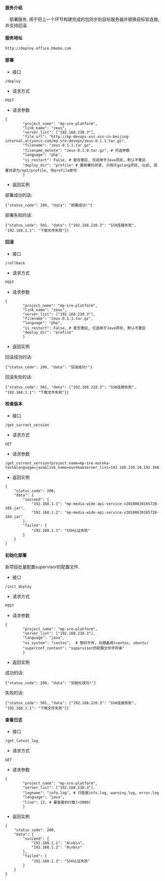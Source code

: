 #### 服务介绍

&emsp;部署服务, 用于将上一个环节构建完成的包同步到目标服务器并替换目标软连接, 并支持回滚.

#### 服务地址

`http://deploy.office.bbobo.com`

#### 部署

* 接口

`/deploy`

* 请求方式

`POST`

* 请求参数

```
{
        "project_name": "mp-sre-platform",
        "link_name": "zeus",
        "server_list": ["192.168.210.3"],
        "file_url": "http://mp-devops-oss.oss-cn-beijing-internal.aliyuncs.com/mp-sre-devops/zeus-0.1.1.tar.gz",
        "filename": "zeus-0.1.1.tar.gz",
        "filename_delete": "zeus-0.1.0.tar.gz", # 可选参数
        "language": "php",
        "is_restart": False, # 是否重启, 仅适用于Java项目, 默认不重启
        "deploy_dir": "profile" # 要部署的目录, 只用于golang项目, 比如, 部署目录为/opt/profile, 传profile即可
        }
```

* 返回实例

部署成功的话:

```
{"status_code": 200, "data": "部署成功!"}
```

部署失败的话:

```
{"status_code": 501, "data": {"192.168.210.3": "SSH连接失败", "192.168.1.1": "下载文件失败"}}
```

#### 回滚

* 接口

`/rollback`

* 请求方式

`POST`

* 请求参数

```
{
        "project_name": "mp-sre-platform",
        "link_name": "zeus",
        "server_list": ["192.168.210.3"],
        "filename": "zeus-0.1.1.tar.gz",
        "language": "php",
        "is_restart": False, # 是否重启, 仅适用于Java项目, 默认不重启
        "deploy_dir": "profile"
        }
```

* 返回实例

回滚成功的话:

```
{"status_code": 200, "data": "回滚成功!"}
```

回滚失败的话:

```
{"status_code": 501, "data": {"192.168.210.3": "SSH连接失败", "192.168.1.1": "下载文件失败"}}
```

#### 检查版本

* 接口

`/get_current_version`

* 请求方式

`GET`

* 请求参数

```
/get_current_version?project_name=mp-sre-eureka-test&language=java&link_name=eureka&server_list=192.168.210.10,192.168.1.1&deploy_dir=profile
```

* 返回实例


```
{
    "status_code": 200,
    "data": {
	    "succeed": {
		    "192.168.1.1": "mp-media-wide-api-service-v20180630165728-105.jar",
		    "192.168.1.2": "mp-media-wide-api-service-v20180630165728-104.jar"
	    },
	    "failed": {
		    "192.168.1.3": "SSH认证失败"
	    }
    }
}
```

#### 初始化部署

新项目批量配置supervisor的配置文件.

* 接口

`/init_deploy`

* 请求方式

`POST`

* 请求参数

```
{
        "project_name": "mp-sre-platform",
        "server_list": ["192.168.210.3"],
        "language": "java",
        "os_system": "centos",  # 暂时不传, 后期备用(centos, ubuntu)
        "superconf_content": "supervisor的配置文件字符串"
        }
```

* 返回实例

成功的话:

```
{"status_code": 200, "data": "初始化成功!"}
```

失败的话:

```
{"status_code": 501, "data": {"192.168.210.3": "SSH连接失败", "192.168.1.1": "下载文件失败"}}
```


#### 查看日志

* 接口

`/get_latest_log`

* 请求方式

`GET`

* 请求参数

```
{
        "project_name": "mp-sre-platform",
        "server_list": ["192.168.210.3"],
        "logname": "info.log", # 只能是info.log, warning.log, error.log
        "language": "java",
        "line": 12, # 要查看的行数(<1000)
        }
```

* 返回实例


```
{
    "status_code": 200,
    "data": {
	    "succeed": {
		    "192.168.1.1": "A\nb\n",
		    "192.168.1.2": "A\nb\n"
	    },
	    "failed": {
		    "192.168.1.3": "SSH认证失败"
	    }
    }
}
```
